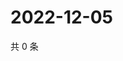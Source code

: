 # 2022-12-05

共 0 条

<!-- BEGIN WEIBO -->
<!-- 最后更新时间 Mon Dec 05 2022 00:18:01 GMT+0800 (China Standard Time) -->

<!-- END WEIBO -->
